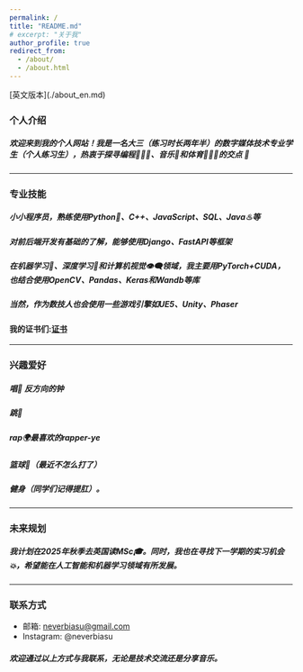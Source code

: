 ```yaml
---
permalink: /
title: "README.md"
# excerpt: "关于我"
author_profile: true
redirect_from: 
  - /about/
  - /about.html
---
```

<link rel="icon" href="images/favicon.ico" type="image/x-icon">
[英文版本](./about_en.md) 

### 个人介绍 
##### 欢迎来到我的个人网站！我是一名大三（练习时长两年半）的数字媒体技术专业学生（个人练习生），热衷于探寻编程👨🏾‍💻、音乐🎤和体育⛹🏻‍♂️的交点 👤

---

### 专业技能
##### 小小程序员，熟练使用Python🐍、C++、JavaScript、SQL、Java♨︎等
##### 对前后端开发有基础的了解，能够使用Django、FastAPI等框架
##### 在机器学习🤖️、深度学习👾和计算机视觉👁️‍🗨️领域，我主要用PyTorch+CUDA，也结合使用OpenCV、Pandas、Keras和Wandb等库
##### 当然，作为数技人也会使用一些游戏引擎如UE5、Unity、Phaser

#### 我的证书们:[证书](portfolio.html)
---

### 兴趣爱好
##### 唱🎵 反方向的钟
##### 跳💃
##### rap🌍最喜欢的rapper-ye
##### 篮球🏀（最近不怎么打了）
##### 健身（同学们记得提肛）。

---

### 未来规划
##### 我计划在2025年秋季去英国读MSc🎓。同时，我也在寻找下一学期的实习机会💥，希望能在人工智能和机器学习领域有所发展。

---

### 联系方式
- 邮箱: neverbiasu@gmail.com
- Instagram: @neverbiasu

##### 欢迎通过以上方式与我联系，无论是技术交流还是分享音乐。
